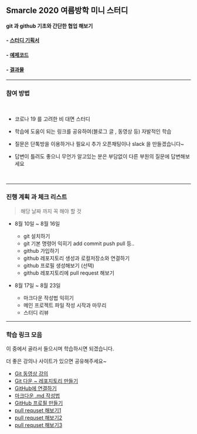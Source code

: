 ## Smarcle 2020 여름방학 미니 스터디

**git 과 github 기초와 간단한 협업 해보기**

#### - [스터디 기획서](https://github.com/sejongsmarcle/2020_Summer_Study/blob/master/Smarcle_2020_%EC%97%AC%EB%A6%84%EB%B0%A9%ED%95%99%EC%8A%A4%ED%84%B0%EB%94%94_%EA%B8%B0%ED%9A%8D%EC%84%9C.pdf)
#### - [예제코드](https://github.com/sejongsmarcle/2020_Summer_Study/blob/master/%EC%98%88%EC%A0%9C%EC%BD%94%EB%93%9C/%EC%98%88%EC%8B%9C.c)
#### - [결과물](https://github.com/sejongsmarcle/2020_Summer_Study)

<hr>

### 참여 방법

<br>

- 코로나 19 를 고려한 비 대면 스터디
- 학습에 도움이 되는 링크를 공유하여(블로그 글 , 동영상 등) 자발적인 학습

- 질문은 단톡방을 이용하거나 필요시 추가 오픈채팅이나 slack 을 만들겠습니다~
- 답변이 틀려도 좋으니 무언가 알고있는 분은 부담없이 다른 부원의 질문에 답변해보세요

<br>

<hr>

### 진행 계획 과 체크 리스트

> 해당 날짜 까지 꼭 해야 할 것 

- 8월 10일 ~ 8월 16일 

  - git 설치하기
  - git 기본 명령어 익히기 add commit push pull 등..
  - github 가입하기
  - github 레포지토리 생성과 로컬저장소와 연결하기
  - github 프로필 생성해보기 (선택)
  - github 레포지토리에 pull request 해보기


- 8월 17일 ~ 8월 23일
  - 마크다운 작성법 익히기
  - 메인 프로젝트 파일 작성 시작과 마무리
  - 스터디 리뷰

<hr>

### 학습 링크 모음

이 중에서 골라서 들으시며 학습하시면 되겠습니다.

더 좋은 강의나 사이트가 있으면 공유해주세요~

- [Git 동영상 강의](https://www.youtube.com/playlist?list=PLRx0vPvlEmdD5FLIdwTM4mKBgyjv4no81)
- [Git 다운 ~ 레포지토리 만들기](https://goddaehee.tistory.com/217?category=381481)
- [GitHub에 연결하기](https://woojjang.tistory.com/8)
- [마크다운 .md 작성법](https://gist.github.com/ihoneymon/652be052a0727ad59601)
- [GitHub 프로필 만들기](https://kinetic.codes/2020/07/14/git-profile/)
- [pull requset 해보기1](https://www.slideshare.net/jungseobshin/github-pull-request)
- [pull requset 해보기2](https://wayhome25.github.io/git/2017/07/08/git-first-pull-request-story/)
- [pull requset 해보기3](https://velog.io/@zansol/Pull-Request-%EC%9D%B4%ED%95%B4%ED%95%98%EA%B8%B0)

